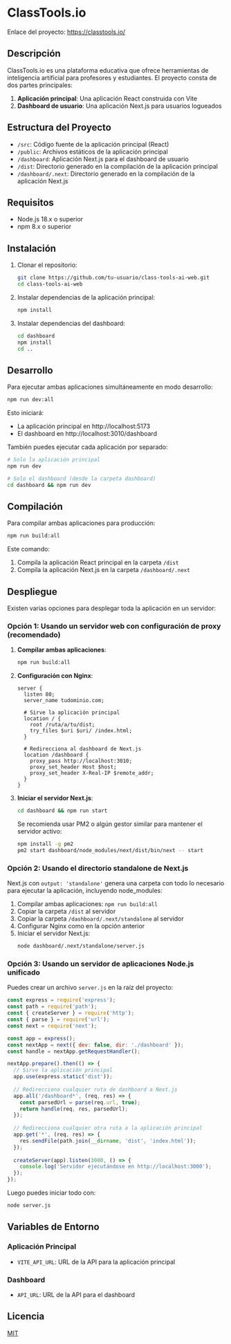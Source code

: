 # ClassTools.io

Enlace del proyecto: https://classtools.io/

## Descripción

ClassTools.io es una plataforma educativa que ofrece herramientas de inteligencia artificial para profesores y estudiantes. El proyecto consta de dos partes principales:

1. **Aplicación principal**: Una aplicación React construida con Vite
2. **Dashboard de usuario**: Una aplicación Next.js para usuarios logueados

## Estructura del Proyecto

- `/src`: Código fuente de la aplicación principal (React)
- `/public`: Archivos estáticos de la aplicación principal
- `/dashboard`: Aplicación Next.js para el dashboard de usuario
- `/dist`: Directorio generado en la compilación de la aplicación principal
- `/dashboard/.next`: Directorio generado en la compilación de la aplicación Next.js

## Requisitos

- Node.js 18.x o superior
- npm 8.x o superior

## Instalación

1. Clonar el repositorio:
   ```bash
   git clone https://github.com/tu-usuario/class-tools-ai-web.git
   cd class-tools-ai-web
   ```

2. Instalar dependencias de la aplicación principal:
   ```bash
   npm install
   ```

3. Instalar dependencias del dashboard:
   ```bash
   cd dashboard
   npm install
   cd ..
   ```

## Desarrollo

Para ejecutar ambas aplicaciones simultáneamente en modo desarrollo:

```bash
npm run dev:all
```

Esto iniciará:
- La aplicación principal en http://localhost:5173
- El dashboard en http://localhost:3010/dashboard

También puedes ejecutar cada aplicación por separado:

```bash
# Solo la aplicación principal
npm run dev

# Solo el dashboard (desde la carpeta dashboard)
cd dashboard && npm run dev
```

## Compilación

Para compilar ambas aplicaciones para producción:

```bash
npm run build:all
```

Este comando:
1. Compila la aplicación React principal en la carpeta `/dist`
2. Compila la aplicación Next.js en la carpeta `/dashboard/.next`

## Despliegue

Existen varias opciones para desplegar toda la aplicación en un servidor:

### Opción 1: Usando un servidor web con configuración de proxy (recomendado)

1. **Compilar ambas aplicaciones**:
   ```bash
   npm run build:all
   ```

2. **Configuración con Nginx**:
   ```nginx
   server {
     listen 80;
     server_name tudominio.com;

     # Sirve la aplicación principal
     location / {
       root /ruta/a/tu/dist;
       try_files $uri $uri/ /index.html;
     }

     # Redirecciona al dashboard de Next.js
     location /dashboard {
       proxy_pass http://localhost:3010;
       proxy_set_header Host $host;
       proxy_set_header X-Real-IP $remote_addr;
     }
   }
   ```

3. **Iniciar el servidor Next.js**:
   ```bash
   cd dashboard && npm run start
   ```

   Se recomienda usar PM2 o algún gestor similar para mantener el servidor activo:
   ```bash
   npm install -g pm2
   pm2 start dashboard/node_modules/next/dist/bin/next -- start
   ```

### Opción 2: Usando el directorio standalone de Next.js

Next.js con `output: 'standalone'` genera una carpeta con todo lo necesario para ejecutar la aplicación, incluyendo node_modules:

1. Compilar ambas aplicaciones: `npm run build:all`
2. Copiar la carpeta `/dist` al servidor
3. Copiar la carpeta `/dashboard/.next/standalone` al servidor
4. Configurar Nginx como en la opción anterior
5. Iniciar el servidor Next.js:
   ```bash
   node dashboard/.next/standalone/server.js
   ```

### Opción 3: Usando un servidor de aplicaciones Node.js unificado

Puedes crear un archivo `server.js` en la raíz del proyecto:

```javascript
const express = require('express');
const path = require('path');
const { createServer } = require('http');
const { parse } = require('url');
const next = require('next');

const app = express();
const nextApp = next({ dev: false, dir: './dashboard' });
const handle = nextApp.getRequestHandler();

nextApp.prepare().then(() => {
  // Sirve la aplicación principal
  app.use(express.static('dist'));
  
  // Redirecciona cualquier ruta de dashboard a Next.js
  app.all('/dashboard*', (req, res) => {
    const parsedUrl = parse(req.url, true);
    return handle(req, res, parsedUrl);
  });
  
  // Redirecciona cualquier otra ruta a la aplicación principal
  app.get('*', (req, res) => {
    res.sendFile(path.join(__dirname, 'dist', 'index.html'));
  });
  
  createServer(app).listen(3000, () => {
    console.log('Servidor ejecutándose en http://localhost:3000');
  });
});
```

Luego puedes iniciar todo con:
```bash
node server.js
```

## Variables de Entorno

### Aplicación Principal
- `VITE_API_URL`: URL de la API para la aplicación principal

### Dashboard
- `API_URL`: URL de la API para el dashboard

## Licencia

[MIT](LICENSE)
